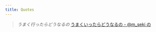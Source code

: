 ```yaml
---
title: Quotes
---
```

> *うまく行ったらどうなるの*
> [うまくいったらどうなるの - @m_seki の](https://druby.hatenablog.com/entry/2024/08/06/183008)

